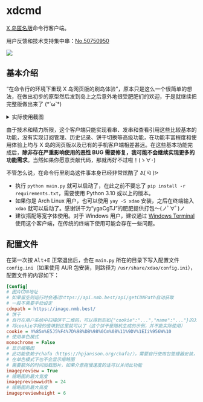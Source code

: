 # xdcmd

[X 岛匿名版](https://nmbxd.com/)命令行客户端。

用户反馈和技术支持集中串：[No.50750950](https://nmbxd.com/t/50750950)

![](https://user-images.githubusercontent.com/47057319/182030427-6c75ec92-f808-4cbc-8102-2c868db33093.png)

## 基本介绍

“在命令行的环境下重现 X 岛网页版的刷岛体验”，原本只是这么一个很简单的想法，在做出初步的原型然后发到岛上之后意外地很受肥肥们的欢迎，于是就继续把完整版做出来了 (\*´ω`\*)

<details>

<summary>实际使用截图</summary>

![](https://user-images.githubusercontent.com/47057319/182030800-f2d3fce9-5581-433c-8cb5-ed04acd2fe7b.png)

![](https://user-images.githubusercontent.com/47057319/182030803-62d1259f-f7af-4c68-a015-81711f41493d.png)

![](https://user-images.githubusercontent.com/47057319/182030805-cfb44b6d-09dc-48cf-af52-fe4de2abd6e3.png)

![](https://user-images.githubusercontent.com/47057319/182030806-dbe8943c-931b-4adf-8776-4628f63ad38e.png)

> 上图的效果为启用单色模式后，与 Windows Terminal 的[“怀旧式命令提示符”](https://docs.microsoft.com/zh-cn/windows/terminal/custom-terminal-gallery/retro-command-prompt)一起使用的效果。

</details>

由于技术和精力所限，这个客户端只能实现看串、发串和查看引用这些比较基本的功能，没有实现订阅管理、历史记录、饼干切换等高级功能，在功能丰富程度和使用体验上均与 X 岛的网页版以及已有的手机客户端相差甚远。在这些基本功能完成后，**除非存在严重影响使用的恶性 BUG 需要修复，我可能不会继续实现更多的功能需求**。当然如果你愿意贡献代码，那就再好不过啦！(ゝ∀･)

不管怎么说，在命令行里刷岛这件事本身已经非常炫酷了 ᕕ( ᐛ )ᕗ

* 执行 `python main.py` 就可以启动了，在此之前不要忘了 `pip install -r requirements.txt`，需要使用 Python 3.10 或以上的版本。
* 如果你是 Arch Linux 用户，也可以使用 `yay -S xdao` 安装，之后在终端输入 `xdao` 就可以启动了。感谢饼干为“ygaCgTJ”的肥肥提供打包～(ノﾟ∀ﾟ)ノ
* 建议搭配等宽字体使用。对于 Windows 用户，建议通过 [Windows Terminal](https://apps.microsoft.com/store/detail/windows-terminal/9N0DX20HK701) 使用这个客户端，在传统的终端下使用可能会存在一些问题。

## 配置文件

在第一次按 <kbd>Alt+E</kbd> 正常退出后，会在 `main.py` 所在的目录下写入配置文件 `config.ini`（如果使用 AUR 包安装，则路径为 `/usr/share/xdao/config.ini`），配置文件的内容如下：

```ini
[Config]
# 图片CDN地址
# 如果留空则运行时会通过https://api.nmb.best/api/getCDNPath自动获取
# 一般不需要手动设定
cdnpath = https://image.nmb.best/
# 饼干
# 自行在用户系统中扫描饼干二维码，可以得到形如{"cookie":"...","name":"..."}的JSON数据
# 将cookie字段的值填到这里就可以了（这个饼干是随机生成的示例，并不能实际使用）
cookie = Y%85m%E5J5%F4%7D%98%DB%98%0Cm%08%11%9DV%1EIi%956W%10
# 使用单色模式
monochrome = False
# 显示缩略图
# 此功能依赖于chafa（https://hpjansson.org/chafa/），需要自行使用包管理器安装，或下载可执行文件并放在PATH环境变量包含的路径下
# 在单色模式下也不会显示缩略图
# 需要额外的时间加载图片，如果介意拖慢速度的话可以关闭此功能
imagepreview = True
# 缩略图的最大宽度
imagepreviewwidth = 24
# 缩略图的最大高度
imagepreviewheight = 6
```
